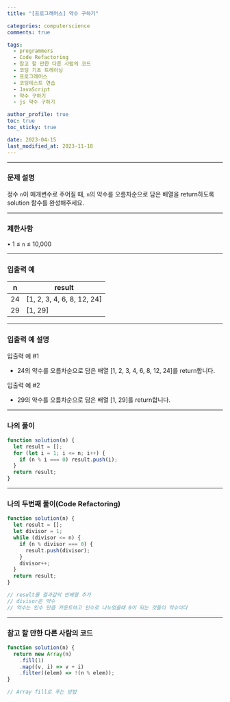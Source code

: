 ```yaml
---
title: "[프로그래머스] 약수 구하기"

categories: computerscience
comments: true

tags:
  - programmers
  - Code Refactoring
  - 참고 할 만한 다른 사람의 코드
  - 코딩 기초 트레이닝
  - 프로그래머스
  - 코딩테스트 연습
  - JavaScript
  - 약수 구하기
  - js 약수 구하기

author_profile: true
toc: true
toc_sticky: true

date: 2023-04-15
last_modified_at: 2023-11-18
---
```


---

### 문제 설명

정수 `n`이 매개변수로 주어질 때, `n`의 약수를 오름차순으로 담은 배열을 return하도록 solution 함수를 완성해주세요.

---

### 제한사항

• 1 ≤ `n` ≤ 10,000

---

### 입출력 예

| n   | result                     |
| --- | -------------------------- |
| 24  | [1, 2, 3, 4, 6, 8, 12, 24] |
| 29  | [1, 29]                    |

---

### 입출력 예 설명

입출력 예 #1

- 24의 약수를 오름차순으로 담은 배열 [1, 2, 3, 4, 6, 8, 12, 24]를 return합니다.

입출력 예 #2

- 29의 약수를 오름차순으로 담은 배열 [1, 29]를 return합니다.

---

### 나의 풀이

```jsx
function solution(n) {
  let result = [];
  for (let i = 1; i <= n; i++) {
    if (n % i === 0) result.push(i);
  }
  return result;
}
```

---

### 나의 두번째 풀이(Code Refactoring)

```jsx
function solution(n) {
  let result = [];
  let divisor = 1;
  while (divisor <= n) {
    if (n % divisor === 0) {
      result.push(divisor);
    }
    divisor++;
  }
  return result;
}

// result를 결과값의 빈배열 추가
// divisor은 약수
// 약수는 인수 만큼 카운트하고 인수로 나누었을때 0이 되는 것들이 약수이다
```

---

### 참고 할 만한 다른 사람의 코드

```jsx
function solution(n) {
  return new Array(n)
    .fill(1)
    .map((v, i) => v + i)
    .filter((elem) => !(n % elem));
}

// Array fill로 푸는 방법
```
